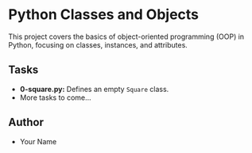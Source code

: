 # Python Classes and Objects

This project covers the basics of object-oriented programming (OOP) in Python, focusing on classes, instances, and attributes.

## Tasks
- **0-square.py:** Defines an empty `Square` class.
- More tasks to come...

## Author
- Your Name
